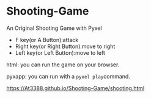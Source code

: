 # Shooting-Game
An Original Shooting Game with Pyxel

- F key(or A Button):attack
- Right key(or Right Button):move to right
- Left key(or Left Button):move to left

html: you can run the game on your browser.

pyxapp: you can run with a `pyxel play`command.

https://At3388.github.io/Shooting-Game/shooting.html
